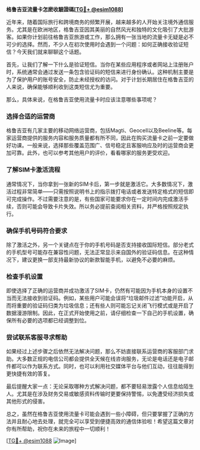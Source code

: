 **格鲁吉亚流量卡怎麽收驗證碼[[TG💪+ @esim1088](https://t.me/s/esim1088)]**

近年来，随着国际旅行和跨境商务的频繁开展，越来越多的人开始关注境外通信服务。尤其是在欧洲地区，格鲁吉亚因其美丽的自然风光和独特的文化吸引了大批游客。如果你计划前往格鲁吉亚旅游或工作，那么拥有一张当地的流量卡无疑是必不可少的选择。然而，不少人在初次使用时会遇到一个问题：如何正确接收验证短信？今天我们就来聊聊这个话题。

首先，让我们了解一下什么是验证短信。当你在某些应用程序或者网站上注册账户时，系统通常会通过发送一条包含验证码的短信来进行身份确认。这种机制主要是为了保护用户的账号安全，防止未经授权的访问。对于计划长期居住在格鲁吉亚的人来说，确保能够顺利收到这类短信尤为重要。

那么，具体来说，在格鲁吉亚使用流量卡时应该注意哪些事项呢？

### **选择合适的运营商**
格鲁吉亚有几家主要的移动网络运营商，包括Magti、Geocell以及Beeline等。每家运营商提供的服务内容和服务质量都有所不同，因此在购买流量卡之前一定要做好功课。一般来说，选择那些覆盖范围广、信号稳定且客服响应及时的运营商会更加可靠。此外，也可以参考其他用户的评价，看看哪家的服务更受欢迎。

### **了解SIM卡激活流程**
通常情况下，当你拿到一张新的SIM卡后，第一步就是激活它。大多数情况下，激活过程非常简单——只需按照说明书上的指示拨打电话或者发送特定格式的短信即可完成操作。不过需要注意的是，有些国家可能要求你在一定时间内完成激活手续，否则可能会导致卡片失效。所以务必提前查阅相关资料，并严格按照规定执行。

### **确保手机号码符合要求**
除了激活之外，另一个关键点在于你的手机号码是否支持接收国际短信。部分老式的手机型号可能存在兼容性问题，无法正常显示来自国外的验证码信息。在这种情况下，建议更换一部支持最新协议的新款智能手机，以避免不必要的麻烦。

### **检查手机设置**
即使选择了正确的运营商并成功激活了SIM卡，仍然有可能因为手机本身的设置不当而无法接收到验证码。例如，某些用户可能会误将“垃圾邮件过滤”功能开启，从而将重要的验证码归类为垃圾信息；还有些人则可能忘记关闭飞行模式或是开启了数据漫游限制。因此，在正式开始使用之前，请仔细检查一下自己的手机设置，确保所有必要的选项都已经调整到位。

### **尝试联系客服寻求帮助**
如果经过上述步骤之后依然无法解决问题，那么不妨直接联系运营商的客服部门求助。大多数正规的电信公司都会提供全天候在线咨询服务，无论是电话还是电子邮件都可以作为联系方式。同时，也可以利用社交媒体平台与他们互动，往往能得到更快捷有效的答复。

最后提醒大家一点：无论采取哪种方式解决问题，都不要轻易泄露个人信息给陌生人。尤其是在涉及财务交易或敏感资料传输时更要保持警惕，以免遭受经济损失或其他形式的侵害。

总之，虽然在格鲁吉亚使用流量卡可能会遇到一些小障碍，但只要掌握了正确的方法并且耐心地去处理，就完全可以享受到便捷高效的通信体验啦！希望这篇文章对你有所帮助，祝你在未来的旅程中一切顺利！

[[TG💪+ @esim1088](https://t.me/s/esim1088) ![Image](https://i.postimg.cc/4NQfJmqS/Snipaste-2025-05-13-00-14-12.png)]